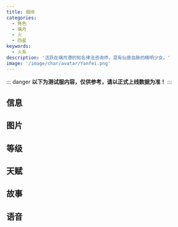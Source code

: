 ```yaml
---
title: 烟绯
categories:
  - 角色
  - 璃月
  - 火
  - 四星
keywords:
  - 火系
description: '活跃在璃月港的知名律法咨询师，混有仙兽血脉的精明少女。'
image: '/image/char/avatar/Yanfei.png'
---
```


::: danger
**以下为测试服内容，仅供参考，请以正式上线数据为准！**
:::

## 信息

<char-card name="yanfei"/>

## 图片

<char-image name="yanfei"/>

## 等级

<char-level name="yanfei"/>

## 天赋

<char-talent name="yanfei"/>

## 故事

<char-story name="yanfei"/>

## 语音

<char-voice name="yanfei"/>
